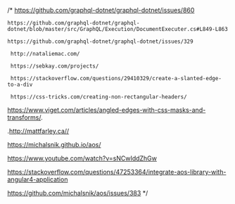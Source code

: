 
/*
 https://github.com/graphql-dotnet/graphql-dotnet/issues/860

    https://github.com/graphql-dotnet/graphql-dotnet/blob/master/src/GraphQL/Execution/DocumentExecuter.cs#L849-L863

    https://github.com/graphql-dotnet/graphql-dotnet/issues/329
     
     http://nataliemac.com/

     https://sebkay.com/projects/

     https://stackoverflow.com/questions/29410329/create-a-slanted-edge-to-a-div

     https://css-tricks.com/creating-non-rectangular-headers/

https://www.viget.com/articles/angled-edges-with-css-masks-and-transforms/.

.http://mattfarley.ca//

https://michalsnik.github.io/aos/

https://www.youtube.com/watch?v=sNCwIddZhGw

https://stackoverflow.com/questions/47253364/integrate-aos-library-with-angular4-application

https://github.com/michalsnik/aos/issues/383
     */